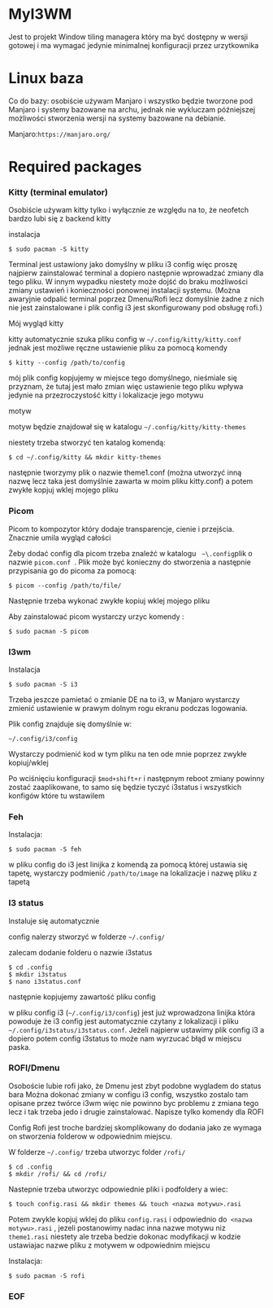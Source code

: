 # MyI3WM

Jest to projekt Window tiling managera który ma być dostępny w wersji gotowej i ma wymagać jedynie minimalnej konfiguracji przez urzytkownika


# Linux baza
Co do bazy: osobiście używam Manjaro i wszystko będzie tworzone pod Manjaro i systemy bazowane na archu, jednak nie wykluczam późniejszej możliwości stworzenia wersji na systemy bazowane na debianie.

Manjaro:` https://manjaro.org/ `



# Required packages
### Kitty (terminal emulator)
Osobiście używam kitty tylko i wyłącznie ze względu na to, że neofetch bardzo lubi się z backend kitty

instalacja
```
$ sudo pacman -S kitty
```
Terminal jest ustawiony jako domyślny w pliku i3 config więc proszę najpierw zainstalować terminal a dopiero następnie wprowadzać zmiany dla tego pliku.
W innym wypadku niestety może dojść do braku możliwości zmiany ustawień i konieczności ponownej instalacji systemu. (Można awaryjnie odpalić terminal poprzez Dmenu/Rofi lecz domyślnie żadne z nich nie jest zainstalowane i plik config i3 jest skonfigurowany pod obsługę rofi.)

Mój wygląd kitty

kitty automatycznie szuka pliku config w `~/.config/kitty/kitty.conf`
jednak jest możliwe ręczne ustawienie pliku za pomocą komendy 
```
$ kitty --config /path/to/config
```
mój plik config kopjujemy w miejsce tego domyślnego, nieśmiale się przyznam, że tutaj jest mało zmian więc ustawienie tego pliku wpływa jedynie na przezroczystość kitty i lokalizacje jego motywu 

motyw 

motyw będzie znajdował się w katalogu ` ~/.config/kitty/kitty-themes `

niestety trzeba stworzyć ten katalog komendą:
```
$ cd ~/.config/kitty && mkdir kitty-themes
```
następnie tworzymy plik o nazwie theme1.conf (można utworzyć inną nazwę lecz taka jest domyślnie zawarta w moim pliku kitty.conf) a potem zwykłe kopjuj wklej mojego pliku
### Picom

Picom to kompozytor który dodaje transparencje, cienie i przejścia. Znacznie umila wygląd całości

Żeby dodać config dla picom trzeba znaleźć w katalogu ` ~\.config`plik o nazwie `picom.conf `. Plik może być konieczny do stworzenia a następnie przypisania go do picoma za pomocą:
```
$ picom --config /path/to/file/
```
Następnie trzeba wykonać zwykłe kopiuj wklej mojego pliku

Aby zainstalować picom wystarczy urzyc komendy :
```
$ sudo pacman -S picom
```
### I3wm 
Instalacja
```
$ sudo pacman -S i3
```
Trzeba jeszcze pamietać o zmianie DE na to i3, w Manjaro wystarczy zmienić ustawienie w prawym dolnym rogu ekranu podczas logowania.

Plik config znajduje się domyślnie w:
```
~/.config/i3/config
```
Wystarczy podmienić kod w tym pliku na ten ode mnie poprzez zwykłe kopiuj/wklej

Po wciśnięciu konfiguracji `$mod+shift+r` i następnym reboot zmiany powinny zostać zaaplikowane, to samo się będzie tyczyć i3status i wszystkich konfigów które tu wstawilem
### Feh 
Instalacja:
```
$ sudo pacman -S feh
```
w pliku config do i3 jest linijka z komendą za pomocą której ustawia się tapetę, wystarczy podmienić `/path/to/image` na lokalizacje i nazwę pliku z tapetą

### I3 status
Instaluje się automatycznie

config nalerzy stworzyć w folderze `~/.config/`

zalecam dodanie folderu o nazwie i3status 
```
$ cd .config
$ mkdir i3status
$ nano i3status.conf
```
następnie kopjujemy zawartość pliku config 

w pliku config i3 (`~/.config/i3/config`) jest już wprowadzona linijka która powoduje że i3 config jest automatycznie czytany z lokalizacji i pliku `~/.config/i3status/i3status.conf`. Jeżeli najpierw ustawimy plik config i3 a dopiero potem config i3status to może nam wyrzucać błąd w miejscu paska.

### ROFI/Dmenu
Osoboście lubie rofi jako, że Dmenu jest zbyt podobne wygladem do status bara
Można dokonać zmiany w configu i3 config, wszystko zostalo tam opisane przez twórce i3wm więc nie powinno byc problemu z zmiana tego lecz i tak trzeba jedo i drugie zainstalować. Napisze tylko komendy dla ROFI

Config Rofi jest troche bardziej skomplikowany do dodania jako ze wymaga on stworzenia folderow w odpowiednim miejscu. 

W folderze `~/.config/` trzeba utworzyc folder `/rofi/`
```
$ cd .config
$ mkdir /rofi/ && cd /rofi/
```
Nastepnie trzeba utworzyc odpowiednie pliki i podfoldery a wiec:
```
$ touch config.rasi && mkdir themes && touch <nazwa motywu>.rasi
```
Potem zwykle kopjuj wklej do pliku `config.rasi` i odpowiednio do` <nazwa motywu>.rasi` , jezeli postanowimy nadac inna nazwe motywu niz `theme1.rasi` niestety ale trzeba bedzie dokonac modyfikacji w kodzie ustawiajac nazwe pliku z motywem w odpowiednim miejscu 

Instalacja:
  
```
$ sudo pacman -S rofi
```
  
### EOF ###
